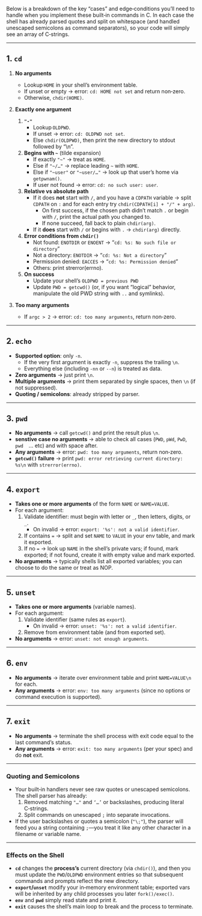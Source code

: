 Below is a breakdown of the key “cases” and edge‑conditions you’ll need to handle when you implement these built‑in commands in C.  In each case the shell has already parsed quotes and split on whitespace (and handled unescaped semicolons as command separators), so your code will simply see an array of C‑strings.

---

## 1. `cd`

1. **No arguments**  
   - Lookup `HOME` in your shell’s environment table.  
   - If unset or empty → error: `cd: HOME not set` and return non‑zero.  
   - Otherwise, `chdir(HOME)`.

2. **Exactly one argument**  
   1. **`"-"`**  
      - Lookup `OLDPWD`.  
      - If unset → error: `cd: OLDPWD not set`.  
      - Else `chdir(OLDPWD)`, then print the new directory to stdout followed by “\n”.  
   2. **Begins with `~`** (tilde expansion)  
      - If exactly `"~"` → treat as `HOME`.  
      - Else if `"~/…"` → replace leading `~` with `HOME`.  
      - Else if `"~user"` or `"~user/…"` → look up that user’s home via `getpwnam()`.  
      - If user not found → error: `cd: no such user: user`.  
   3. **Relative vs absolute path**  
      - If it does **not** start with `/`, and you have a `CDPATH` variable → split `CDPATH` on `:` and for each entry try `chdir(CDPATH[i] + "/" + arg)`.  
        - On first success, if the chosen path didn’t match `.` or begin with `/`, print the actual path you changed to.  
        - If none succeed, fall back to plain `chdir(arg)`.  
      - If it **does** start with `/` or begins with `.` → `chdir(arg)` directly.
   4. **Error conditions from `chdir()`**  
      - Not found: `ENOTDIR` or `ENOENT` → “`cd: %s: No such file or directory`”  
      - Not a directory: `ENOTDIR` → “`cd: %s: Not a directory`”  
      - Permission denied: `EACCES` → “`cd: %s: Permission denied`”  
      - Others: print strerror(errno).
   5. **On success**  
      - Update your shell’s `OLDPWD = previous PWD`  
      - Update `PWD = getcwd()` (or, if you want “logical” behavior, manipulate the old PWD string with `..` and symlinks).  

3. **Too many arguments**  
   - If `argc > 2` → error: `cd: too many arguments`, return non‑zero.

---

## 2. `echo`

- **Supported option**: only `-n`.  
  - If the very first argument is exactly `-n`, suppress the trailing `\n`.  
  - Everything else (including `-nn` or `--n`) is treated as data.  
- **Zero arguments** → just print `\n`.  
- **Multiple arguments** → print them separated by single spaces, then `\n` (if not suppressed).  
- **Quoting / semicolons**: already stripped by parser.

---

## 3. `pwd`

- **No arguments** → call `getcwd()` and print the result plus `\n`. 
- **senstive case no arguments** → able to check all cases (`PWD`, `pWd`, `PwD`, `pwd  `... etc) and with space after.
- **Any arguments** → error: `pwd: too many arguments`, return non‑zero.  
- **`getcwd()` failure** → print `pwd: error retrieving current directory: %s\n` with `strerror(errno)`.

---

## 4. `export`

- **Takes one or more arguments** of the form `NAME` or `NAME=VALUE`.  
- For each argument:  
  1. Validate identifier: must begin with letter or `_`, then letters, digits, or `_`.  
     - On invalid → error: `export: '%s': not a valid identifier`.  
  2. If contains `=` → split and set `NAME` to `VALUE` in your env table, and mark it exported.  
  3. If no `=` → look up `NAME` in the shell’s private vars; if found, mark exported; if not found, create it with empty value and mark exported.  
- **No arguments** → typically shells list all exported variables; you can choose to do the same or treat as NOP.

---

## 5. `unset`

- **Takes one or more arguments** (variable names).  
- For each argument:  
  1. Validate identifier (same rules as `export`).  
     - On invalid → error: `unset: '%s': not a valid identifier`.  
  2. Remove from environment table (and from exported set).  
- **No arguments** → error: `unset: not enough arguments`.

---

## 6. `env`

- **No arguments** → iterate over environment table and print `NAME=VALUE\n` for each.  
- **Any arguments** → error: `env: too many arguments` (since no options or command execution is supported).

---

## 7. `exit`

- **No arguments** → terminate the shell process with exit code equal to the last command’s status.  
- **Any arguments** → error: `exit: too many arguments` (per your spec) and do **not** exit.

---

### Quoting and Semicolons

- Your built‑in handlers never see raw quotes or unescaped semicolons.  The shell parser has already:
  1. Removed matching `"…"` and `‘…’` or backslashes, producing literal C‑strings.
  2. Split commands on unescaped `;` into separate invocations.
- If the user backslashes or quotes a semicolon (`"\;"`), the parser will feed you a string containing `;`—you treat it like any other character in a filename or variable name.

---

### Effects on the Shell

- **`cd`** changes the **process’s** current directory (via `chdir()`), and then you must update the `PWD`/`OLDPWD` environment entries so that subsequent commands and prompts reflect the new directory.  
- **`export`/`unset`** modify your in‑memory environment table; exported vars will be inherited by any child processes you later `fork()/exec()`.  
- **`env`** and **`pwd`** simply read state and print it.  
- **`exit`** causes the shell’s main loop to break and the process to terminate.